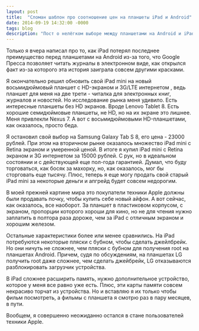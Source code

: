 ```yaml
---
layout: post
title:  "Сломан шаблон про соотношение цен на планшеты iPad и Android"
date: 2014-09-19 14:32:00 -0000
tags: blog
description: "Пост о нелёгком выборе между планшетами на Android и iPad."
---
```


Только я вчера написал про то, как iPad потерял последнее преимущество перед планшетами на Android из-за того, что Google  Пресса позволяет читать журналы в электронном виде,  как  открылся  факт из-за которого эта история заиграла совсем другими красками.

Я окончательно решил обновить свой iPad mini на новый  восьмидюймовый планшет с HD-экраном и 3G/LTE интернетом , ведь планшет для меня на две трети - читалка для электронных книг, журналов и новостей. Но исследование рынка меня удивило. Есть интересные планшеты без HD экранов. Вроде Lenovo Tablet 8. Есть хорошие семидюймовые планшеты, не HD, но на их экране это лишнее. Меня  привлекли Nexus 7. А вот с восьмидюймовыми HD-планшетами, как оказалось,
просто беда.

Я  остановил  свой  выбор  на  Samsung  Galaxy  Tab  S  8,    его цена  -  23000 рублей. При этом на вторичном рынке оказалось множество iPad mini c Retina экраном и умеренной ценой.  В  итоге  я купил iPad mini с Retina экраном и 3G интернетом за 15000  рублей. С рук, но в идеальном состоянии и с действующей еще  пол-года гарантией. Думал, что буду торговаться, как босяк за  махорку, но, как оказалось, мог бы сторговать еще тысячу. Плюс,  теперь  я еще могу продать свой старый iPad mini за некоторые деньги и  апгрейд будет совсем недорогим.

В моей прежней картине мира это покупатели техники  Apple  должны были продавать почку, чтобы купить себе новый айфон. А  вот  сейчас, как оказалось, все наоборот. За планшет в пластиковом корпусом, с экраном, пропорции которого хороши для  кино,  но  не  для чтения нужно заплатить в полтора раза дороже, чем за iPad  с  отличным экраном и хорошим железом.

Остальные характеристики более или менее сравнились. На iPad потребуются некоторые пляски с бубном, чтобы сделать джейлбрейк.  Но они ничуть не сложнее, чем пляски с бубном для получения root  на планшетах Android. Причем, судя по обсуждениям, на  планшетах  LG получить root даже сложнее, чем сделать джейбрейк, LG отказываются разблокировать загрузчик устройства.

В iPad сложнее расширить память, нужно дополнительное устройство, которое у меня все равно уже есть. Плюс, эти карты памяти  совсем некрасиво торчат из устройства. Но и вставляю я их  только  чтобы фильм посмотреть, а фильмы с планшета я смотрю раз в  пару  месяцев, в пути.

Вообщем, я совершенно неожиданно остался  в  стане  пользователей техники Apple.